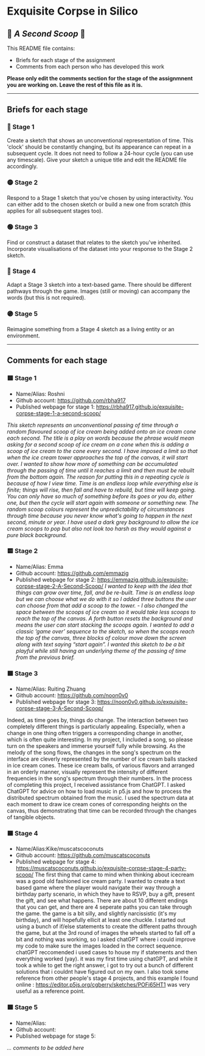 # Exquisite Corpse in Silico
## 🔻 *A Second Scoop* 🔻

This README file contains:
- Briefs for each stage of the assignment
- Comments from each person who has developed this work

**Please only edit the comments section for the stage of the assignmnent you are working on. Leave the rest of this file as it is.**

*****
## Briefs for each stage

### 🔴 Stage 1
Create a sketch that shows an unconventional representation of time. This 'clock' should be constantly changing, but its appearance can repeat in a subsequent cycle. It does not need to follow a 24-hour cycle (you can use any timescale). Give your sketch a unique title and edit the README file accordingly.

### 🟡 Stage 2
Respond to a Stage 1 sketch that you've chosen by using interactivity. You can either add to the chosen sketch or build a new one from scratch (this applies for all subsequent stages too).

### 🟢 Stage 3
Find or construct a dataset that relates to the sketch you've inherited. Incorporate visualisations of the dataset into your response to the Stage 2 sketch.

### 🔵 Stage 4
Adapt a Stage 3 sketch into a text-based game. There should be different pathways through the game. Images (still or moving) can accompany the words (but this is not required).

### 🟣 Stage 5
Reimagine something from a Stage 4 sketch as a living entity or an environment.

*****
## Comments for each stage

### 🟥 Stage 1
- Name/Alias: Roshni
- Github account: https://github.com/rbha917
- Published webpage for stage 1: https://rbha917.github.io/exquisite-corpse-stage-1-a-second-scoop/

*This sketch represents an unconventional passing of time through a random flavoured scoop of ice cream being added onto an ice cream cone each second. The title is a play on words because the phrase would mean asking for a second scoop of ice cream on a cone when this is adding a scoop of ice cream to the cone every second. I have imposed a limit so that when the ice cream tower approaches the top of the canvas, it will start over. I wanted to show how more of something can be accumulated through the passing of time until it reaches a limit and then must be rebuilt from the bottom again. The reason for putting this in a repeating cycle is because of how I view time.  Time is an endless loop while everything else is finite; things will rise, then fall and have to rebuild, but time will keep going. You can only have so much of something before its goes or you do, either one, but then the cycle will start again with someone or something new. The random scoop colours represent the unpredictability of circumstances through time because you never know what's going to happen in the next second, minute or year. I have used a dark grey background to allow the ice cream scoops to pop but also not look too harsh as they would against a pure black background.*

### 🟨 Stage 2
- Name/Alias: Emma
- Github account: https://github.com/emmazig
- Published webpage for stage 2: https://emmazig.github.io/exquisite-corpse-stage-2-A-Second-Scoop/
  *I wanted to keep with the idea that things can grow over time, fall,  and be re-built. Time is an endless loop but we can choose what we do with it so I added three buttons the user can choose from that add a scoop to the tower. - I also changed the space between the scoops of ice cream so it would take less scoops to reach the top of the canvas. A forth button resets the background and means the user can start stacking the scoops again. I wanted to add a classic ‘game over’ sequence to the sketch, so when the scoops reach the top of the canvas, three blocks of colour move down the screen along with text saying “start again”.
I wanted this sketch to be a bit playful while still having an underlying theme of the passing of time from the previous brief.*

### 🟩 Stage 3
- Name/Alias: Ruiting Zhuang
- Github account: https://github.com/noon0v0
- Published webpage for stage 3: https://noon0v0.github.io/exquisite-corpse-stage-3-A-Second-Scoop/

Indeed, as time goes by, things do change. The interaction between two completely different things is particularly appealing. Especially, when a change in one thing often triggers a corresponding change in another, which is often quite interesting. In my project, I included a song, so please turn on the speakers and immerse yourself fully while browsing. As the melody of the song flows, the changes in the song's spectrum on the interface are cleverly represented by the number of ice cream balls stacked in ice cream cones. These ice cream balls, of various flavors and arranged in an orderly manner, visually represent the intensity of different frequencies in the song's spectrum through their numbers. In the process of completing this project, I received assistance from ChatGPT. I asked ChatGPT for advice on how to load music in p5.js and how to process the distributed spectrum obtained from the music. I used the spectrum data at each moment to draw ice cream cones of corresponding heights on the canvas, thus demonstrating that time can be recorded through the changes of tangible objects.

### 🟦 Stage 4
- Name/Alias:Kike/muscatscoconuts
- Github account: https://github.com/muscatscoconuts
- Published webpage for stage 4: https://muscatscoconuts.github.io/exquisite-corpse-stage-4-party-scoop/
The first thing that came to mind when thinking about icecream was a good old fashioned ice cream party. I wanted to create a text based game where the player would navigate their way through a birthday party scenario, in which they have to RSVP, buy a gift, present the gift, and see what happens. There are about 10 different endings that you can get, and there are 4 seperate paths you can take through the game. the game is a bit silly, and slightly narcissistic (it's my birthday), and will hopefully ellicit at least one chuckle. I started out using a bunch of if/else statements to create the different paths through the game, but at the 3rd round of images the wheels started to fall off a bit and nothing was working, so I asked chatGPT where i could improve my code to make sure the images loaded in the correct sequence. chatGPT reccomended i used cases to house my if statements and then everything worked (yay). it was my first time using chatGPT, and while it took a while to get the right answer, i got to try out a bunch of different solutions that i couldnt have figured out on my own. I also took some reference from other people's stage 4 projects, and this example I found online : https://editor.p5js.org/cgberry/sketches/POFi65HT1 was very useful as a reference point. 

### 🟪 Stage 5
- Name/Alias:
- Github account:
- Published webpage for stage 5:

*... comments to be added here*
